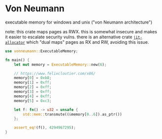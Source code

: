Von Neumann
=====

executable memory for windows and unix ("von Neumann architecture")

note: this crate maps pages as RWX. this is somewhat insecure and makes it easier to escalate security vulns. there is an alternative crate [`jit-allocator`] which "dual maps" pages as RX and RW, avoiding this issue.

[`jit-allocator`]: https://docs.rs/crate/jit-allocator/

```rust
use vonneumann::ExecutableMemory;

fn main() {
    let mut memory = ExecutableMemory::new(6);

    // https://www.felixcloutier.com/x86/
    memory[0] = 0xb8;
    memory[1] = 0xff;
    memory[2] = 0xff;
    memory[3] = 0xff;
    memory[4] = 0xff;
    memory[5] = 0xc3;

    let f: fn() -> u32 = unsafe {
        std::mem::transmute((&memory[0..6]).as_ptr())
    };

    assert_eq!(f(), 4294967295);
}
```
